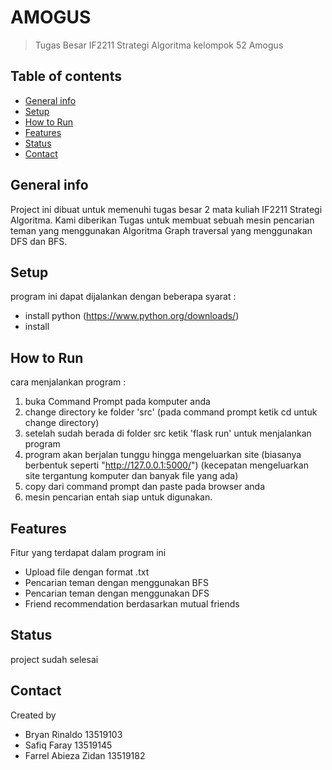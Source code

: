 # AMOGUS
>Tugas Besar IF2211 Strategi Algoritma kelompok 52 Amogus


## Table of contents
* [General info](#general-info)
* [Setup](#setup)
* [How to Run](#how-to-run)
* [Features](#features)
* [Status](#status)
* [Contact](#contact)

## General info
Project ini dibuat untuk memenuhi tugas besar 2 mata kuliah IF2211 Strategi Algoritma. 
Kami diberikan Tugas untuk membuat sebuah mesin pencarian teman yang menggunakan Algoritma Graph traversal yang menggunakan DFS dan BFS. 



## Setup
program ini dapat dijalankan dengan beberapa syarat : 
- install python (https://www.python.org/downloads/)
- install 


## How to Run
cara menjalankan program : 
1. buka Command Prompt pada komputer anda 
2. change directory ke folder 'src' (pada command prompt ketik cd untuk change directory)
3. setelah sudah berada di folder src ketik 'flask run' untuk menjalankan program 
4. program akan berjalan tunggu hingga mengeluarkan site (biasanya berbentuk seperti "http://127.0.0.1:5000/") (kecepatan mengeluarkan site tergantung komputer dan banyak file yang ada)
5. copy dari command prompt dan paste pada browser anda 
6. mesin pencarian entah siap untuk digunakan. 

## Features
Fitur yang terdapat dalam program ini 
* Upload file dengan format .txt
* Pencarian teman dengan menggunakan BFS
* Pencarian teman dengan menggunakan DFS
* Friend recommendation berdasarkan mutual friends 

## Status
project sudah selesai

## Contact
Created by 
- Bryan Rinaldo 13519103
- Safiq Faray 13519145
- Farrel Abieza Zidan 13519182
